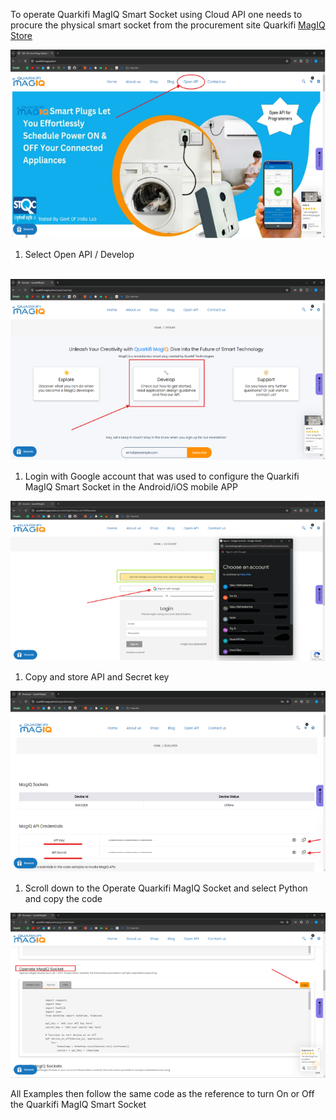 ﻿To operate Quarkifi MagIQ Smart Socket using Cloud API one needs to procure the physical smart socket from the procurement site Quarkifi [MagIQ Store](https://www.quarkifi.magiq.store/)

![](docimgs/f4cd6c3c-091b-4e42-ac82-5c400db318f0.001.png)     

1. Select Open API / Develop 

` `![](docimgs/f4cd6c3c-091b-4e42-ac82-5c400db318f0.002.png)      

1. Login with Google account that was used to configure the Quarkifi MagIQ Smart Socket in the Android/iOS mobile APP

![](docimgs/f4cd6c3c-091b-4e42-ac82-5c400db318f0.003.png)



1. Copy and store API and Secret key 

![](docimgs/f4cd6c3c-091b-4e42-ac82-5c400db318f0.004.png)

1. Scroll down to the Operate Quarkifi MagIQ Socket and select Python and copy the code

![](docimgs/f4cd6c3c-091b-4e42-ac82-5c400db318f0.005.png)

All Examples then follow the same code as the reference to turn On or Off the Quarkifi MagIQ Smart Socket

